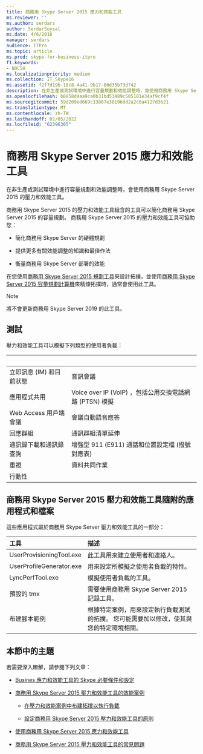 ```yaml
---
title: 商務用 Skype Server 2015 應力和效能工具
ms.reviewer: ''
ms.author: serdars
author: SerdarSoysal
ms.date: 4/6/2016
manager: serdars
audience: ITPro
ms.topic: article
ms.prod: skype-for-business-itpro
f1.keywords:
- NOCSH
ms.localizationpriority: medium
ms.collection: IT_Skype16
ms.assetid: f2f7d19b-18c8-4a41-9b17-80d35b73d742
description: 在非生產或測試環境中進行容量規劃和效能調整時，會使用商務用 Skype Server 2015 的壓力和效能工具。
ms.openlocfilehash: b8858d4aa9ca0b31bd53489c505181e34af9cf4f
ms.sourcegitcommit: 59d209ed669c13807e38196dd2a2c0a4127d3621
ms.translationtype: MT
ms.contentlocale: zh-TW
ms.lasthandoff: 02/05/2022
ms.locfileid: "62396305"
---
```

# <a name="skype-for-business-server-2015-stress-and-performance-tool"></a>商務用 Skype Server 2015 應力和效能工具
 
在非生產或測試環境中進行容量規劃和效能調整時，會使用商務用 Skype Server 2015 的壓力和效能工具。
  
商務用 Skype Server 2015 的壓力和效能工具組含的工具可以簡化商務用 Skype Server 2015 的容量規劃。 商務用 Skype Server 2015 的壓力和效能工具可協助您：
  
- 簡化商務用 Skype Server 的硬體規劃
    
- 提供更多有關效能調整的知識和最佳作法
    
- 衡量商務用 Skype Server 部署的效能
    
在您使用[商務用 Skype Server 2015 規劃工具](../../management-tools/planning-tool/planning-tool.md)來設計拓撲，並使用[商務用 Skype Server 2015 容量規劃計算機](../../management-tools/capacity-planning-calculator.md)來精煉拓撲時，通常會使用此工具。 

> [!NOTE]
> 將不會更新商務用 Skype Server 2019 的此工具。
  
## <a name="tests"></a>測試

壓力和效能工具可以模擬下列類型的使用者負載：
  
|&nbsp;|&nbsp;|
|:-----|:-----|
|立即訊息 (IM) 和目前狀態   |音訊會議   |
|應用程式共用   |Voice over IP (VoIP) ，包括公用交換電話網路 (PTSN) 模擬   |
|Web Access 用戶端會議   |會議自動語音應答   |
|回應群組   |通訊群組清單延伸   |
|通訊錄下載和通訊錄查詢   |增強型 911 (E911) 通話和位置設定檔 (撥號對應表)    |
|重視   |資料共同作業   |
|行動性   ||
   
## <a name="applications-and-files-included-with-the-skype-for-business-server-2015-stress-and-performance-tool"></a>商務用 Skype Server 2015 壓力和效能工具隨附的應用程式和檔案

這些應用程式屬於商務用 Skype Server 壓力和效能工具的一部分：
  
|工具|描述|
|:-----|:-----|
|UserProvisioningTool.exe   |此工具用來建立使用者和連絡人。   |
|UserProfileGenerator.exe   |用來設定所模擬之使用者負載的特性。   |
|LyncPerfTool.exe   |模擬使用者負載的工具。   |
|預設的 tmx   |需要使用商務用 Skype Server 2015 記錄工具。   |
|布建腳本範例   |根據特定案例，用來設定執行負載測試的拓撲。 您可能需要加以修改，使其與您的特定環境相關。   |
   
## <a name="topics-in-this-section"></a>本節中的主題

若需要深入瞭解，請參閱下列文章：
  
- [Busines 應力和效能工具的 Skype 必要條件和設定](prerequisites-and-setup.md)
    
- [商務用 Skype Server 2015 壓力和效能工具的效能案例](scenarios.md)
    
  - [在壓力和效能案例中布建拓撲以執行負載](provisioning-the-topology-to-run-load.md)
    
  - [設定商務用 Skype Server 2015 壓力和效能工具的原則](configuring-policies.md)
    
- [使用商務用 Skype Server 2015 應力和效能工具](using-the-tool.md)
    
- [商務用 Skype Server 2015 壓力和效能工具的常見問題](faq.md)
    

